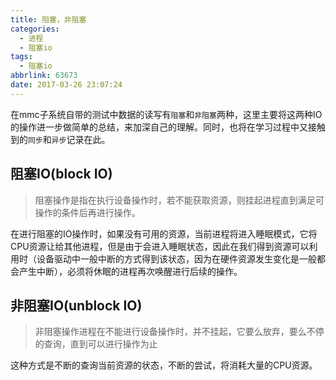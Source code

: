 ```yaml
---
title: 阻塞，非阻塞
categories:
  - 进程
  - 阻塞io
tags:
  - 阻塞io
abbrlink: 63673
date: 2017-03-26 23:07:24
---
```


在mmc子系统自带的测试中数据的读写有`阻塞`和`非阻塞`两种，这里主要将这两种IO的操作进一步做简单的总结，来加深自己的理解。同时，也将在学习过程中又接触到的`同步`和`异步`记录在此。


## 阻塞IO(block IO)

>阻塞操作是指在执行设备操作时，若不能获取资源，则挂起进程直到满足可操作的条件后再进行操作。

在进行阻塞的IO操作时，如果没有可用的资源，当前进程将进入睡眠模式，它将CPU资源让给其他进程，但是由于会进入睡眠状态，因此在我们得到资源可以利用时（设备驱动中一般中断的方式得到该状态，因为在硬件资源发生变化是一般都会产生中断），必须将休眠的进程再次唤醒进行后续的操作。

## 非阻塞IO(unblock IO)

>非阻塞操作进程在不能进行设备操作时，并不挂起，它要么放弃，要么不停的查询，直到可以进行操作为止

这种方式是不断的查询当前资源的状态，不断的尝试，将消耗大量的CPU资源。
